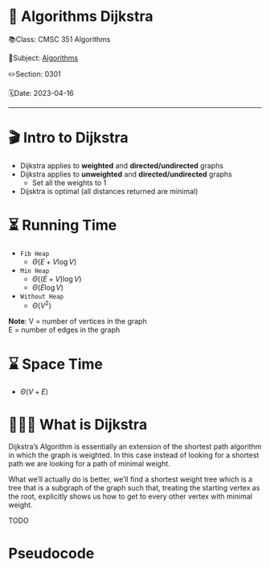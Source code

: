 # 🔰 Algorithms Dijkstra

📚Class: CMSC 351 Algorithms

📘Subject: <a href="https://github.com/lamula21/cheat-sheets/blob/main/CMSC%20351%20Algorithms/Algorithms.md">Algorithms</a>

✏️Section: 0301

🗓️Date: 2023-04-16

---
# 🎬 Intro to Dijkstra
- Dijkstra applies to **weighted** and **directed/undirected** graphs
- Dijkstra applies to **unweighted** and **directed/undirected** graphs
	- Set all the weights to 1
- Dijsktra is optimal (all distances returned are minimal)



# ⏳ Running Time
- `Fib Heap`
	- $Θ\left( E + V \log V  \right)$
- `Min Heap`
	- $Θ\left( (E + V) \log V  \right)$
	- $Θ\left( E  \log V  \right)$
- `Without Heap`
	- $Θ\left( V^{2}  \right)$

**Note**:
V = number of vertices in the graph  
E = number of edges in the graph

# ⌛️ Space Time
- $Θ \left( V + E  \right)$


# 🤷🏻‍♂️ What is Dijkstra
Dijkstra’s Algorithm is essentially an extension of the shortest path algorithm in which the graph is weighted. In this case instead of looking for a shortest path we are looking for a path of minimal weight.

What we’ll actually do is better, we’ll find a shortest weight tree which is a tree that is a subgraph of the graph such that, treating the starting vertex as the root, explicitly shows us how to get to every other vertex with minimal weight.

TODO

# Pseudocode
```python

```

```python

```

